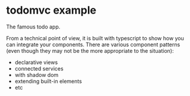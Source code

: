 # todomvc example

The famous todo app. 

From a technical point of view, it is built with typescript to show how you can integrate your components. 
There are various component patterns (even though they may not be the more appropriate to the situation):
* declarative views
* connected services
* with shadow dom
* extending built-in elements
* etc
